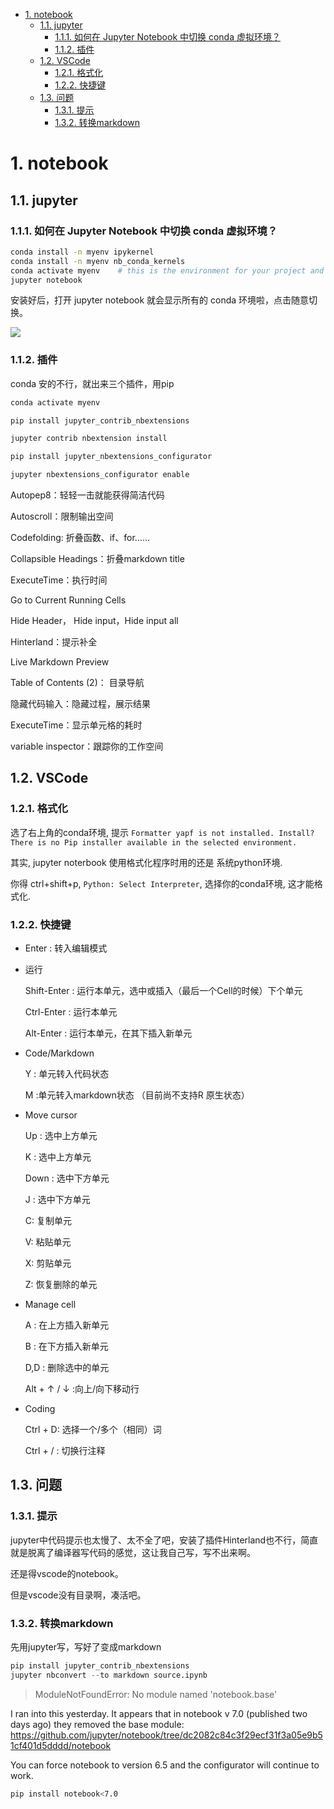 - [1. notebook](#1-notebook)
  - [1.1. jupyter](#11-jupyter)
    - [1.1.1. 如何在 Jupyter Notebook 中切换 conda 虚拟环境？](#111-如何在-jupyter-notebook-中切换-conda-虚拟环境)
    - [1.1.2. 插件](#112-插件)
  - [1.2. VSCode](#12-vscode)
    - [1.2.1. 格式化](#121-格式化)
    - [1.2.2. 快捷键](#122-快捷键)
  - [1.3. 问题](#13-问题)
    - [1.3.1. 提示](#131-提示)
    - [1.3.2. 转换markdown](#132-转换markdown)

# 1. notebook

## 1.1. jupyter

### 1.1.1. 如何在 Jupyter Notebook 中切换 conda 虚拟环境？
```bash
conda install -n myenv ipykernel
conda install -n myenv nb_conda_kernels
conda activate myenv    # this is the environment for your project and code
jupyter notebook
```

安装好后，打开 jupyter notebook 就会显示所有的 conda 环境啦，点击随意切换。

![](https://img-blog.csdnimg.cn/img_convert/a87689a7f4efa74318f3882edba5b084.png)


### 1.1.2. 插件
conda 安的不行，就出来三个插件，用pip
```bash
conda activate myenv

pip install jupyter_contrib_nbextensions

jupyter contrib nbextension install

pip install jupyter_nbextensions_configurator

jupyter nbextensions_configurator enable
``` 
Autopep8：轻轻一击就能获得简洁代码

Autoscroll：限制输出空间

Codefolding: 折叠函数、if、for……

Collapsible Headings：折叠markdown title

ExecuteTime：执行时间

Go to Current Running Cells

Hide Header， Hide input，Hide input all

Hinterland：提示补全

Live Markdown Preview

Table of Contents (2)： 目录导航

隐藏代码输入：隐藏过程，展示结果

ExecuteTime：显示单元格的耗时

variable inspector：跟踪你的工作空间




## 1.2. VSCode

### 1.2.1. 格式化

选了右上角的conda环境, 提示 `Formatter yapf is not installed. Install?` `There is no Pip installer available in the selected environment.`

其实, jupyter noterbook 使用格式化程序时用的还是 系统python环境. 

你得 ctrl+shift+p, `Python: Select Interpreter`, 选择你的conda环境, 这才能格式化.

### 1.2.2. 快捷键

- Enter : 转入编辑模式

- 运行
  
  Shift-Enter : 运行本单元，选中或插入（最后一个Cell的时候）下个单元
  
  Ctrl-Enter : 运行本单元
  
  Alt-Enter : 运行本单元，在其下插入新单元

- Code/Markdown
  
  Y : 单元转入代码状态
  
  M :单元转入markdown状态 （目前尚不支持R 原生状态）

- Move cursor
  
  Up : 选中上方单元
  
  K : 选中上方单元

  Down : 选中下方单元

  J : 选中下方单元

  C: 复制单元

  V: 粘贴单元

  X: 剪贴单元

  Z: 恢复删除的单元 

- Manage cell

  A : 在上方插入新单元
  
  B : 在下方插入新单元

  D,D : 删除选中的单元

  Alt + ↑ / ↓ :向上/向下移动行

- Coding
  
  Ctrl + D: 选择一个/多个（相同）词

  Ctrl + / : 切换行注释

## 1.3. 问题
### 1.3.1. 提示
jupyter中代码提示也太慢了、太不全了吧，安装了插件Hinterland也不行，简直就是脱离了编译器写代码的感觉，这让我自己写，写不出来啊。

还是得vscode的notebook。

但是vscode没有目录啊，凑活吧。
### 1.3.2. 转换markdown

先用jupyter写，写好了变成markdown
```python
pip install jupyter_contrib_nbextensions
jupyter nbconvert --to markdown source.ipynb
```

> ModuleNotFoundError: No module named 'notebook.base'

I ran into this yesterday. It appears that in notebook v 7.0 (published two days ago) they removed the base module: https://github.com/jupyter/notebook/tree/dc2082c84c3f29ecf31f3a05e9b51cf401d5dddd/notebook

You can force notebook to version 6.5 and the configurator will continue to work.

```bash
pip install notebook<7.0
```